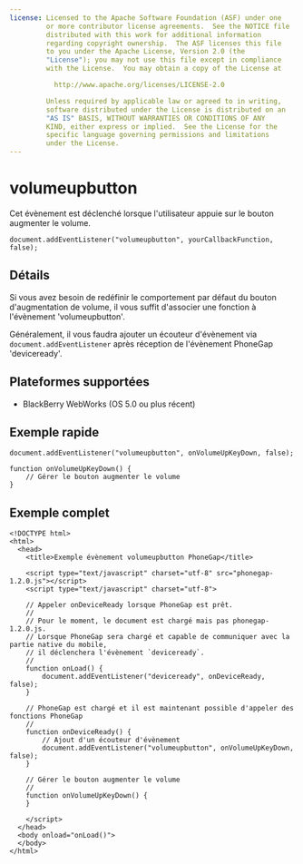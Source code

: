 ```yaml
---
license: Licensed to the Apache Software Foundation (ASF) under one
         or more contributor license agreements.  See the NOTICE file
         distributed with this work for additional information
         regarding copyright ownership.  The ASF licenses this file
         to you under the Apache License, Version 2.0 (the
         "License"); you may not use this file except in compliance
         with the License.  You may obtain a copy of the License at

           http://www.apache.org/licenses/LICENSE-2.0

         Unless required by applicable law or agreed to in writing,
         software distributed under the License is distributed on an
         "AS IS" BASIS, WITHOUT WARRANTIES OR CONDITIONS OF ANY
         KIND, either express or implied.  See the License for the
         specific language governing permissions and limitations
         under the License.
---
```


volumeupbutton
==============

Cet évènement est déclenché lorsque l'utilisateur appuie sur le bouton augmenter le volume.

    document.addEventListener("volumeupbutton", yourCallbackFunction, false);

Détails
-------

Si vous avez besoin de redéfinir le comportement par défaut du bouton d'augmentation de volume, il vous suffit d'associer une fonction à l'évènement 'volumeupbutton'.

Généralement, il vous faudra ajouter un écouteur d'évènement via `document.addEventListener` après réception de l'évènement PhoneGap 'deviceready'.

Plateformes supportées
----------------------

- BlackBerry WebWorks (OS 5.0 ou plus récent)

Exemple rapide
--------------

    document.addEventListener("volumeupbutton", onVolumeUpKeyDown, false);

    function onVolumeUpKeyDown() {
        // Gérer le bouton augmenter le volume
    }

Exemple complet
---------------

    <!DOCTYPE html>
    <html>
      <head>
        <title>Exemple évènement volumeupbutton PhoneGap</title>

        <script type="text/javascript" charset="utf-8" src="phonegap-1.2.0.js"></script>
        <script type="text/javascript" charset="utf-8">

        // Appeler onDeviceReady lorsque PhoneGap est prêt.
        //
        // Pour le moment, le document est chargé mais pas phonegap-1.2.0.js.
        // Lorsque PhoneGap sera chargé et capable de communiquer avec la partie native du mobile,
        // il déclenchera l'évènement `deviceready`.
        //
        function onLoad() {
            document.addEventListener("deviceready", onDeviceReady, false);
        }

        // PhoneGap est chargé et il est maintenant possible d'appeler des fonctions PhoneGap
        //
        function onDeviceReady() {
            // Ajout d'un écouteur d'évènement
            document.addEventListener("volumeupbutton", onVolumeUpKeyDown, false);
        }

        // Gérer le bouton augmenter le volume
        //
        function onVolumeUpKeyDown() {
        }

        </script>
      </head>
      <body onload="onLoad()">
      </body>
    </html>
